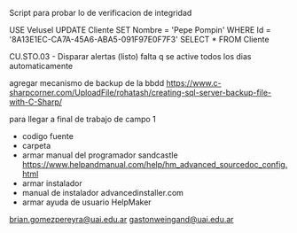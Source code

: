 Script para probar lo de verificacion de integridad

USE Velusel
UPDATE Cliente SET Nombre = 'Pepe Pompin' WHERE Id = '8A13E1EC-CA7A-45A6-ABA5-091F97E0F7F3'
SELECT * FROM Cliente

CU.STO.03 - Disparar alertas (listo) falta q se active todos los dias automaticamente

agregar mecanismo de backup de la bbdd
https://www.c-sharpcorner.com/UploadFile/rohatash/creating-sql-server-backup-file-with-C-Sharp/

para llegar a final de trabajo de campo 1
+ codigo fuente
+ carpeta
+ armar manual del programador
sandcastle  https://www.helpandmanual.com/help/hm_advanced_sourcedoc_config.html
+ armar instalador 
+ manual de instalador
advancedinstaller.com
+ armar ayuda de usuario
HelpMaker

brian.gomezpereyra@uai.edu.ar
gastonweingand@uai.edu.ar